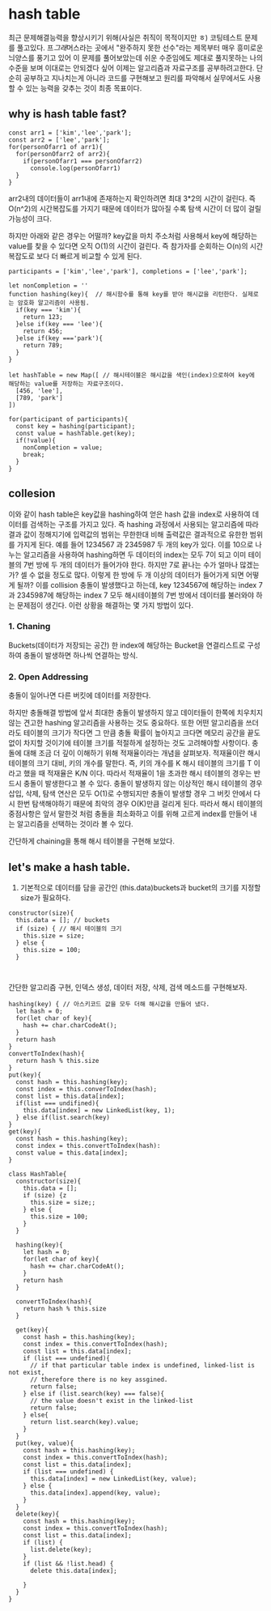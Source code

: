 # hash table
최근 문제해결능력을 향상시키기 위해(사실은 취직이 목적이지만 ㅎ)
코팅테스트 문제를 풀고있다. 프*그래*머스라는 곳에서 "완주하지 못한 선수"라는 제목부터 매우 흥미로운 늬양스를 풍기고 있어 이 문제를 풀어보았는데 쉬운 수준임에도 제대로 풀지못하는 나의 수준을 보며 이대로는 안되겠다 싶어 이제는 알고리즘과 자료구조를 공부하려고한다. 단순히 공부하고 지나치는게 아니라 코드를 구현해보고 원리를 파악해서 실무에서도 사용할 수 있는 능력을 갖추는 것이 최종 목표이다. 


## why is hash table fast?
```
const arr1 = ['kim','lee','park'];
const arr2 = ['lee','park'];
for(personOfarr1 of arr1){
  for(personOfarr2 of arr2){
    if(personOfarr1 === personOfarr2)
      console.log(personOfarr1)
  }
}
```
arr2내의 데이터들이 arr1내에 존재하는지 확인하려면 최대 3&#42;2의 시간이 걸린다. 즉 O(n^2)의 시간복잡도를 가지기 때문에 데이터가 많아질 수록 탐색 시간이 더 많이 걸릴 가능성이 크다.

하지만 아래와 같은 경우는 어떨까?
key값을 마치 주소처럼 사용해서 key에 해당하는 value를 찾을 수 있다면 오직 O(1)의 시간이 걸린다.
즉 참가자를 순회하는 O(n)의 시간복잡도로 보다 더 빠르게 비교할 수 있게 된다.
```
participants = ['kim','lee','park'], completions = ['lee','park'];

let nonCompletion = ''
function hashing(key){  // 해시함수를 통해 key를 받아 해시값을 리턴한다. 실제로는 암호화 알고리즘이 사용됨.
  if(key === 'kim'){
    return 123;
  }else if(key === 'lee'){
    return 456;
  }else if(key ==='park'){
    return 789;
  }
}

let hashTable = new Map([ // 해시테이블은 해시값을 색인(index)으로하여 key에 해당하는 value를 저장하는 자료구조이다.
  [456, 'lee'],
  [789, 'park']
])

for(participant of participants){
  const key = hashing(participant);
  const value = hashTable.get(key);
  if(!value){
    nonCompletion = value;
    break;
  }
}
```
## collesion
이와 같이 hash table은 key값을 hashing하여 얻은 hash 값을 index로 사용하여 데이터를 검색하는 구조를 가지고 있다.
즉 hashing 과정에서 사용되는 알고리즘에 따라 결과 값이 정해지기에 입력값의 범위는 무한한대 비해 출력값은 결과적으로 유한한 범위를 가지게 된다. 예를 들어 1234567 과 2345987 두 개의 key가 있다. 이를 10으로 나누는 알고리즘을 사용하여 hashing하면 두 데이터의 index는 모두 7이 되고 이미 테이블의 7번 방에 두 개의 데이터가 들어가야 한다. 하지만 7로 끝나는 수가 얼마나 많겠는가? 셀 수 없을 정도로
많다. 이렇게 한 방에 두 개 이상의 데이터가 들어가게 되면 어떻게 될까? 이를 collision 충돌이 발생했다고 하는데, key 1234567에 해당하는 index 7과 2345987에 해당하는 index 7 모두 해시테이블의 7번 방에서 데이터를 불러와야 하는 문제점이 생긴다.
이런 상황을 해결하는 몇 가지 방법이 있다.

### 1. Chaning
Buckets(데이터가 저장되는 공간) 한 index에 해당하는 Bucket을 연결리스트로 구성하여 충돌이 발생하면 하나씩 연결하는 방식.
### 2. Open Addressing
충돌이 일어나면 다른 버킷에 데이터를 저장한다.

하지만 충돌해결 방법에 앞서 최대한 충돌이 발생하지 않고 데이터들이 한쪽에 치우치지 않는 견고한 hashing 알고리즘을 사용하는 것도 중요하다. 또한 어떤 알고리즘을 쓰더라도 테이블의 크기가 작다면 그 만큼 충돌 확률이 높아지고 크다면 메모리 공간을 끝도없이 차지할 것이기에 테이블 크기를 적절하게 설정하는 것도 고려해야할 사항이다.
충돌에 대해 조금 더 깊이 이해하기 위해 적재율이라는 개념을 살펴보자. 적재율이란 해시 테이블의 크기 대비, 키의 개수를 말한다.
즉, 키의 개수를 K 해시 테이블의 크기를 T 이라고 했을 때 적재율은 K/N 이다. 따라서 적재율이 1을 초과한 해시 테이블의 경우는 반드시 충돌이 발생한다고 볼 수 있다.
충돌이 발생하지 않는 이상적인 해시 테이블의 경우 삽입, 삭제, 탐색 연산은 모두 O(1)로 수행되지만 충돌이 발생할 경우 그 버킷 안에서 다시 한번 탐색해야하기 때문에 최악의 경우 O(K)만큼 걸리게 된다. 따라서 해시 테이블의 중점사항은 앞서 말한것 처럼 충돌을 최소화하고 이를 위해 고르게 index를 만들어 내는 알고리즘을 선택하는 것이라 볼 수 있다.

간단하게 chaining을 통해 해시 테이블을 구현해 보았다.
## let's make a hash table.
1. 기본적으로 데이터를 담을 공간인 (this.data)buckets과 bucket의 크기를 지정할 size가 필요하다.

```
constructor(size){
  this.data = []; // buckets
  if (size) { // 해시 테이블의 크기
    this.size = size;
  } else {
    this.size = 100;
  }
  
  
```
간단한 알고리즘 구현, 인덱스 생성, 데이터 저장, 삭제, 검색 메소드를 구현해보자.
```
hashing(key) { // 아스키코드 값을 모두 더해 해시값을 만들어 냈다.
  let hash = 0;
  for(let char of key){
    hash += char.charCodeAt();
  }
  return hash
}
convertToIndex(hash){
  return hash % this.size
}
put(key){
  const hash = this.hashing(key);
  const index = this.converToIndex(hash);
  const list = this.data[index];
  if(list === undifined){
    this.data[index] = new LinkedList(key, 1);
  } else if(list.search(key)
}
get(key){
  const hash = this.hashing(key);
  const index = this.convertToIndex(hash):
  const value = this.data[index];
}
```
```
class HashTable{
  constructor(size){
    this.data = [];
    if (size) {z
      this.size = size;;
    } else {
      this.size = 100;
    }
  }

  hashing(key){
    let hash = 0;
    for(let char of key){
      hash += char.charCodeAt();
    }
    return hash
  }

  convertToIndex(hash){
    return hash % this.size
  }

  get(key){
    const hash = this.hashing(key);
    const index = this.convertToIndex(hash);
    const list = this.data[index];
    if (list === undefined){
      // if that particular table index is undefined, linked-list is not exist,
      // therefore there is no key assgined.
      return false;
    } else if (list.search(key) === false){
      // the value doesn't exist in the linked-list
      return false;
    } else{
      return list.search(key).value;
    }
  }
  put(key, value){
    const hash = this.hashing(key);
    const index = this.convertToIndex(hash);
    const list = this.data[index];
    if (list === undefined) {
      this.data[index] = new LinkedList(key, value);
    } else {
      this.data[index].append(key, value);
    }
  }
  delete(key){
    const hash = this.hashing(key);
    const index = this.convertToIndex(hash);
    const list = this.data[index];
    if (list) {
      list.delete(key);
    }
    if (list && !list.head) {
      delete this.data[index];

    }
  }
}
```
